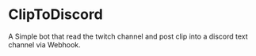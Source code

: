 # ClipToDiscord
A Simple bot that read the twitch channel and post clip into a discord text channel via Webhook. 
